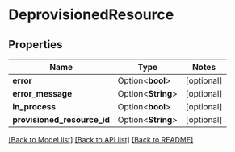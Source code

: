 # DeprovisionedResource

## Properties

| Name                        | Type               | Notes      |
|-----------------------------|--------------------|------------|
| **error**                   | Option<**bool**>   | [optional] |
| **error_message**           | Option<**String**> | [optional] |
| **in_process**              | Option<**bool**>   | [optional] |
| **provisioned_resource_id** | Option<**String**> | [optional] |

[[Back to Model list]](../../crates/edc_api/README.md#documentation-for-models) [[Back to API list]](../../crates/edc_client/README.md#documentation-for-api-endpoints) [[Back to README]](../../README.md)


